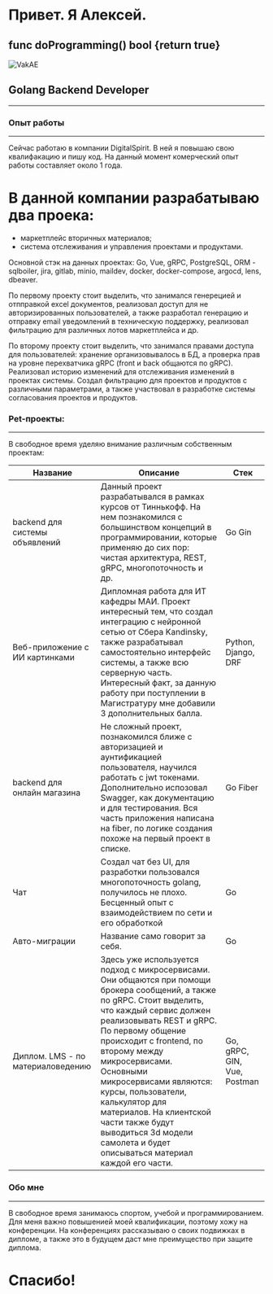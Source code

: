 # Привет. Я Алексей.

## func doProgramming() bool {return true}
![VakAE](https://github.com/user-attachments/assets/bf5a49f6-cd3e-4de0-8797-dd4e96a4f079)

## Golang Backend Developer
---

### Опыт работы
---
Сейчас работаю в компании DigitalSpirit. В ней я повышаю свою квалифакацию и пишу код. На данный момент комерческий опыт работы составляет около 1 года.

# В данной компании разрабатываю два проека:
- маркетплейс вторичных материалов;
- система отслеживания и управления проектами и продуктами.

Основной стэк на данных проектах: Go, Vue, gRPC, PostgreSQL, ORM - sqlboiler, jira, gitlab, minio, maildev, docker, docker-compose, argocd, lens, dbeaver.

По первому проекту стоит выделить, что занимался генерецией и отпправкой excel документов, реализовал доступ для не авторизированных пользователей, а также разработал генерацию и отправку email уведомлений в техническую поддержку, реализовал фильтрацию для различных лотов маркетплейса и др.

По второму проекту стоит выделить, что занимался правами доступа для пользователей: хранение организовывалось в БД, а проверка прав на уровне перехватчика gRPC (front и back общаются по gRPC). Реализовал историю изменений для отслеживания изменений в проектах системы. Создал фильтрацию для проектов и продуктов с различными параметрами, а также участвовал в разработке системы согласования проектов и продуктов.

### Pet-проекты:
---

В свободное время уделяю внимание различным собственным проектам:

| Название | Описание | Стек |
|----------|----------|----------|
| backend для системы объявлений    | Данный проект разрабатывался в рамках курсов от Тиннькофф. На нем познакомился с большинством концепций в программировании, которые применяю до сих пор: чистая архитектура, REST, gRPC, многопоточность и др. | Go  Gin |
| Веб-приложение с ИИ картинками    | Дипломная работа для ИТ кафедры МАИ. Проект интересный тем, что создал интеграцию с нейронной сетью от Сбера Kandinsky, также разрабатывал самостоятельно интерфейс системы, а также всю серверную часть. Интересный факт, за данную работу при поступлении в Магистратуру мне добавили 3 дополнительных балла.   | Python, Django, DRF   |
| backend для онлайн магазина    | Не сложный проект, познакомился ближе с авторизацией и аунтификацией пользователя, научился работать с jwt токенами. Дополнительно испозовал Swagger, как документацию и для тестирования. Вся часть приложения написана на fiber, по логике создания похоже на первый проект в списке.  | Go Fiber  |
|Чат| Создал чат без UI, для разработки пользовался многопоточность golang, получилось не плохо. Бесценный опыт с взаимодействием по сети и его обработкой| Go |
|Авто-миграции|Название само говорит за себя.| Go |
|Диплом. LMS - по материаловедению| Здесь уже используется подход с микросервисами. Они общаются при помощи брокера сообщений, а также по gRPC. Стоит выделить, что каждый сервис должен реализовывать REST и gRPC. По первому общение происходит с frontend, по второму между микросервисами. Основными микросервисами являются: курсы, пользователи, калькулятор для материалов. На клиентской части также будут выводиться 3d модели самолета и будет описываться материал каждой его части. | Go, gRPC, GIN, Vue, Postman |


### Обо мне
---
В свободное время занимаюсь спортом, учебой и программированием. Для меня важно повышенией моей квалификации, поэтому хожу на конференции. На конференциях рассказываю о своих подвижках в дипломе, а также это в будущем даст мне преимущество при защите диплома.

# Спасибо!


 
